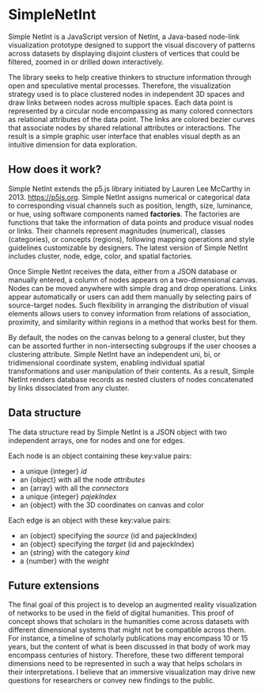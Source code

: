 # SimpleNetInt

Simple NetInt is a JavaScript version of NetInt, a Java-based node-link visualization prototype designed to support the visual discovery of patterns across datasets by displaying disjoint clusters of vertices that could be filtered, zoomed in or drilled down interactively. 

The library seeks to help creative thinkers to structure information through open and speculative mental processes. Therefore, the visualization strategy used is to place clustered nodes in independent 3D spaces and draw links between nodes across multiple spaces. Each data point is represented by a circular node encompassing as many colored connectors as relational attributes of the data point. The links are colored bezier curves that associate nodes by shared relational attributes or interactions. The result is a simple graphic user interface that enables visual depth as an intuitive dimension for data exploration.

## **How does it work?**

Simple NetInt extends the p5.js library initiated by Lauren Lee McCarthy in 2013. https://p5js.org. Simple NetInt assigns numerical or categorical data to corresponding visual channels such as position, length, size, luminance, or hue, using software components named **factories**. The factories are functions that take the information of data points and produce visual nodes or links. Their channels represent magnitudes (numerical), classes (categories), or concepts (regions), following mapping operations and style guidelines customizable by designers. The latest version of Simple NetInt includes cluster, node, edge, color, and spatial factories.

Once Simple NetInt receives the data, either from a JSON database or manually entered, a column of nodes appears on a two-dimensional canvas. Nodes can be moved anywhere with simple drag and drop operations. Links appear automatically or users can add them manually by selecting pairs of source-target nodes. Such flexibility in arranging the distribution of visual elements allows users to convey information from relations of association, proximity, and similarity within regions in a method that works best for them. 

By default, the nodes on the canvas belong to a general cluster, but they can be assorted further in non-intersecting subgroups if the user chooses a clustering attribute. Simple NetInt have an independent uni, bi, or tridimensional coordinate system, enabling individual spatial transformations and user manipulation of their contents. As a result, Simple NetInt renders database records as nested clusters of nodes concatenated by links dissociated from any cluster.

## Data structure

The data structure read by Simple NetInt is a JSON object with two independent arrays, one for nodes and one for edges. 

Each node is an object containing these key:value pairs:

- a unique {integer} _id_
- an {object} with all the node _attributes_
- an {array} with all the _connectors_
- a unique {integer} _pajekIndex_
- an {object} with the 3D coordinates on canvas and color 

Each edge is an object with these key:value pairs:

- an {object} specifying the _source_ (id and pajeckIndex)
- an {object} specifying the _target_ (id and pajeckIndex)
- an {string} with the category _kind_
- a {number} with the _weight_

## **Future extensions**

The final goal of this project is to develop an augmented reality visualization of networks to be used in the field of digital humanities. This proof of concept shows that scholars in the humanities come across datasets with different dimensional systems that might not be compatible across them. For instance, a timeline of scholarly publications may encompass 10 or 15 years, but the content of what is been discussed in that body of work may encompass centuries of history. Therefore, these two different temporal dimensions need to be represented in such a way that helps scholars in their interpretations. I believe that an immersive visualization may drive new questions for researchers or convey new findings to the public.
